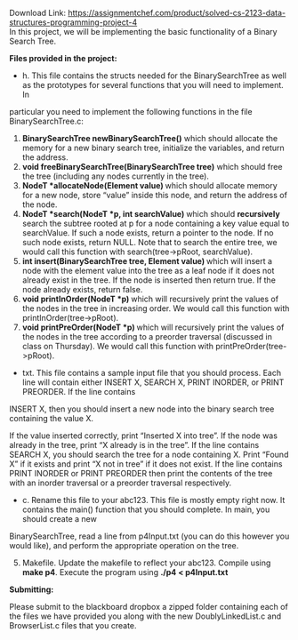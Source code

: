Download Link: https://assignmentchef.com/product/solved-cs-2123-data-structures-programming-project-4
<br>
In this project, we will be implementing the basic functionality of a Binary Search Tree.




<strong>Files provided in the project: </strong>

<ul>

 <li>h. This file contains the structs needed for the BinarySearchTree as well as the prototypes for several functions that you will need to implement.  In</li>

</ul>

particular you need to implement the following functions in the file BinarySearchTree.c:

<ol>

 <li><strong>BinarySearchTree newBinarySearchTree()</strong> which should allocate the memory for a new binary search tree, initialize the variables, and return the address.</li>

 <li><strong>void freeBinarySearchTree(BinarySearchTree tree)</strong> which should free the tree (including any nodes currently in the tree).</li>

 <li><strong>NodeT *allocateNode(Element value) </strong>which should allocate memory for a new node, store “value” inside this node, and return the address of the node.</li>

 <li><strong>NodeT *search(NodeT *p, int searchValue) </strong>which should <strong>recursively</strong> search the subtree rooted at p for a node containing a key value equal to searchValue. If such a node exists, return a pointer to the node.  If no such node exists, return NULL.  Note that to search the entire tree, we would call this function with search(tree-&gt;pRoot, searchValue).</li>

 <li><strong>int insert(BinarySearchTree tree, Element value) </strong>which will insert a node with the element value into the tree as a leaf node if it does not already exist in the tree. If the node is inserted then return true.  If the node already exists, return false.</li>

 <li><strong>void printInOrder(NodeT *p) </strong>which will recursively print the values of the nodes in the tree in increasing order. We would call this function with printInOrder(tree-&gt;pRoot).</li>

 <li><strong>void printPreOrder(NodeT *p) </strong>which will recursively print the values of the nodes in the tree according to a preorder traversal (discussed in class on Thursday). We would call this function with printPreOrder(tree-&gt;pRoot).</li>

</ol>

<strong> </strong>




<ul>

 <li>txt. This file contains a sample input file that you should process.  Each line will contain either INSERT X, SEARCH X, PRINT INORDER, or PRINT PREORDER.  If the line contains</li>

</ul>

INSERT X, then you should insert a new node into the binary search tree containing the value X.

If the value inserted correctly, print “Inserted X into tree”.  If the node was already in the tree, print “X already is in the tree”.  If the line contains SEARCH X, you should search the tree for a node containing X.  Print “Found X” if it exists and print “X not in tree” if it does not exist.  If the line contains PRINT INORDER or PRINT PREORDER then print the contents of the tree with an inorder traversal or a preorder traversal respectively.

<ul>

 <li>c. Rename this file to your abc123.  This file is mostly empty right now.  It contains the main() function that you should complete.  In main, you should create a new</li>

</ul>

BinarySearchTree, read a line from p4Input.txt (you can do this however you would like), and perform the appropriate operation on the tree.

5) Makefile.  Update the makefile to reflect your abc123.  Compile using <strong>make p4</strong>. Execute the program using <strong>./p4 &lt; p4Input.txt </strong>










<strong>Submitting: </strong>

Please submit to the blackboard dropbox a zipped folder containing each of the files we have provided you along with the new DoublyLinkedList.c and BrowserList.c files that you create.





